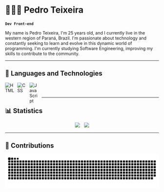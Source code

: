 # 👨🏻‍💻 Pedro Teixeira

**`Dev Front-end`**

My name is Pedro Teixeira, I'm 25 years old, and I currently live in the western region of Paraná, Brazil. I'm passionate about technology and constantly seeking to learn and evolve in this dynamic world of programming. I'm currently studying Software Engineering, improving my skills to contribute to the community.


---

## 🤖 **Languages ​​and Technologies**
<div>
  <img align="left" alt="HTML" title="HTML" width="30px" style="padding-right: 10px;" src="https://cdn.jsdelivr.net/gh/devicons/devicon@latest/icons/html5/html5-original.svg"/>
  <img align="left" alt="CSS" title="CSS" width="30px" style="padding-right: 10px;" src="https://cdn.jsdelivr.net/gh/devicons/devicon@latest/icons/css3/css3-original.svg"/>
  <img align="left" alt="JavaScript" title="JavaScript" width="30px" style="padding-right: 10px;" src="https://cdn.jsdelivr.net/gh/devicons/devicon@latest/icons/javascript/javascript-original.svg"/>
</div>

<br/><br/>

---

## 📊 **Statistics**
<div align="center">
  <img height="177" style="padding-right: 10px;" src="https://github-readme-stats.vercel.app/api?username=xpedrotx&show_icons=true&theme=tokyonight&include_all_commits=true&locale=pt-br&cache_seconds=1800"/>
  <img height="177" src="https://github-readme-stats.vercel.app/api/top-langs/?username=xpedrotx&theme=tokyonight&layout=compact&custom_title=Technologies&langs_count=9&cache_seconds=1800"/>
</div>

---

## 🐍 **Contributions**
<div align="center">
  <picture>
    <source media="(prefers-color-scheme: dark)" srcset="https://raw.githubusercontent.com/xpedrotx/xpedrotx/output/github-contribution-grid-snake-dark.svg">
    <img alt="github contribution grid snake animation" src="https://raw.githubusercontent.com/xpedrotx/xpedrotx/output/github-contribution-grid-snake.svg">
  </picture>
</div>
